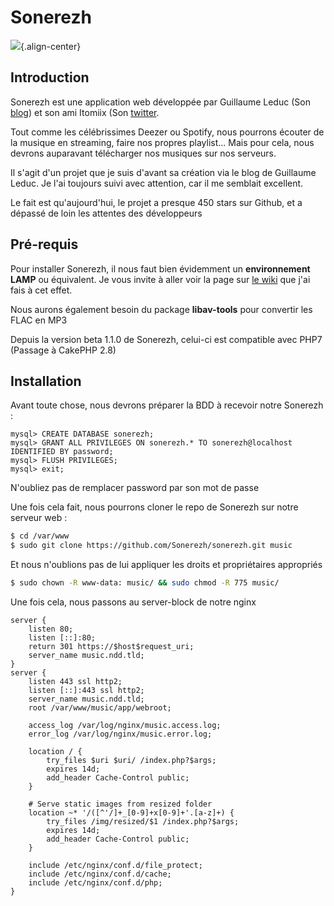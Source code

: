 # Sonerezh

![](/sonerezh.png){.align-center}

## Introduction

Sonerezh est une application web développée par Guillaume Leduc (Son
[blog](https://www.guillaume-leduc.fr/)) et son ami Itomiix (Son
[twitter](https://twitter.com/itomiix).

Tout comme les célébrissimes Deezer ou Spotify, nous pourrons écouter de
la musique en streaming, faire nos propres playlist... Mais pour cela,
nous devrons auparavant télécharger nos musiques sur nos serveurs.

Il s'agit d'un projet que je suis d'avant sa création via le blog de
Guillaume Leduc. Je l'ai toujours suivi avec attention, car il me
semblait excellent.

Le fait est qu'aujourd'hui, le projet a presque 450 stars sur Github,
et a dépassé de loin les attentes des développeurs

## Pré-requis

Pour installer Sonerezh, il nous faut bien évidemment un **environnement
LAMP** ou équivalent. Je vous invite à aller voir la page sur [le
wiki](/linux/hosting/lemp/installation) que j'ai fais à cet effet.

Nous aurons également besoin du package **libav-tools** pour convertir
les FLAC en MP3

Depuis la version beta 1.1.0 de Sonerezh, celui-ci est compatible avec
PHP7 (Passage à CakePHP 2.8)

## Installation

Avant toute chose, nous devrons préparer la BDD à recevoir notre
Sonerezh :

``` mysql
mysql> CREATE DATABASE sonerezh;
mysql> GRANT ALL PRIVILEGES ON sonerezh.* TO sonerezh@localhost IDENTIFIED BY password;
mysql> FLUSH PRIVILEGES;
mysql> exit;
```

N'oubliez pas de remplacer password par son mot de passe

Une fois cela fait, nous pourrons cloner le repo de Sonerezh sur notre
serveur web :

``` bash
$ cd /var/www
$ sudo git clone https://github.com/Sonerezh/sonerezh.git music
```

Et nous n'oublions pas de lui appliquer les droits et propriétaires
appropriés

``` bash
$ sudo chown -R www-data: music/ && sudo chmod -R 775 music/
```

Une fois cela, nous passons au server-block de notre nginx

``` nginx
server {
    listen 80;
    listen [::]:80;
    return 301 https://$host$request_uri;
    server_name music.ndd.tld;
}
server {
    listen 443 ssl http2;
    listen [::]:443 ssl http2;
    server_name music.ndd.tld;
    root /var/www/music/app/webroot;

    access_log /var/log/nginx/music.access.log;
    error_log /var/log/nginx/music.error.log;

    location / {
        try_files $uri $uri/ /index.php?$args;
        expires 14d;
        add_header Cache-Control public;
    }

    # Serve static images from resized folder
    location ~* '/([^'/]+_[0-9]+x[0-9]+'.[a-z]+) {
        try_files /img/resized/$1 /index.php?$args;
        expires 14d;
        add_header Cache-Control public;
    }

    include /etc/nginx/conf.d/file_protect;
    include /etc/nginx/conf.d/cache;
    include /etc/nginx/conf.d/php;
}
```
